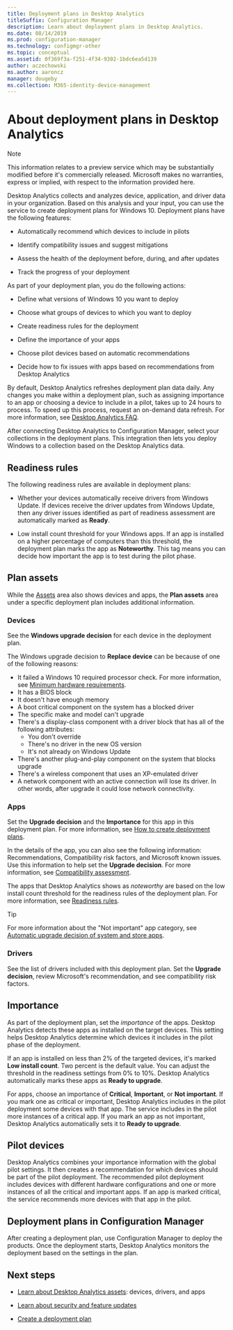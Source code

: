 ```yaml
---
title: Deployment plans in Desktop Analytics
titleSuffix: Configuration Manager
description: Learn about deployment plans in Desktop Analytics.
ms.date: 08/14/2019
ms.prod: configuration-manager
ms.technology: configmgr-other
ms.topic: conceptual
ms.assetid: 0f369f3a-f251-4f34-9302-1bdc6ea5d139
author: aczechowski
ms.author: aaroncz
manager: dougeby
ms.collection: M365-identity-device-management
---
```


# About deployment plans in Desktop Analytics

> [!Note]  
> This information relates to a preview service which may be substantially modified before it's commercially released. Microsoft makes no warranties, express or implied, with respect to the information provided here.  

Desktop Analytics collects and analyzes device, application, and driver data in your organization. Based on this analysis and your input, you can use the service to create deployment plans for Windows 10. Deployment plans have the following features:  

- Automatically recommend which devices to include in pilots  

- Identify compatibility issues and suggest mitigations  

- Assess the health of the deployment before, during, and after updates  

- Track the progress of your deployment  

As part of your deployment plan, you do the following actions:  

- Define what versions of Windows 10 you want to deploy  

- Choose what groups of devices to which you want to deploy  

- Create readiness rules for the deployment  

- Define the importance of your apps  

- Choose pilot devices based on automatic recommendations  

- Decide how to fix issues with apps based on recommendations from Desktop Analytics  

By default, Desktop Analytics refreshes deployment plan data daily. Any changes you make within a deployment plan, such as assigning importance to an app or choosing a device to include in a pilot, takes up to 24 hours to process. To speed up this process, request an on-demand data refresh. For more information, see [Desktop Analytics FAQ](/sccm/desktop-analytics/faq#can-i-reduce-the-amount-of-time-it-takes-for-data-to-refresh-in-my-desktop-analytics-portal).  

After connecting Desktop Analytics to Configuration Manager, select your collections in the deployment plans. This integration then lets you deploy Windows to a collection based on the Desktop Analytics data.



## Readiness rules

The following readiness rules are available in deployment plans:

- Whether your devices automatically receive drivers from Windows Update. If devices receive the driver updates from Windows Update, then any driver issues identified as part of readiness assessment are automatically marked as **Ready**.  

- Low install count threshold for your Windows apps. If an app is installed on a higher percentage of computers than this threshold, the deployment plan marks the app as **Noteworthy**. This tag means you can decide how important the app is to test during the pilot phase.  


## Plan assets

<!-- 4670224 -->

While the [Assets](/sccm/desktop-analytics/about-assets) area also shows devices and apps, the **Plan assets** area under a specific deployment plan includes additional information.

### Devices

See the **Windows upgrade decision** for each device in the deployment plan.

The Windows upgrade decision to **Replace device** can be because of one of the following reasons:

- It failed a Windows 10 required processor check. For more information, see [Minimum hardware requirements](https://docs.microsoft.com/windows-hardware/design/minimum/minimum-hardware-requirements-overview#31-processor).
- It has a BIOS block
- It doesn't have enough memory
- A boot critical component on the system has a blocked driver
- The specific make and model can't upgrade
- There's a display-class component with a driver block that has all of the following attributes:
    - You don't override
    - There's no driver in the new OS version
    - It's not already on Windows Update
- There's another plug-and-play component on the system that blocks upgrade
- There's a wireless component that uses an XP-emulated driver
- A network component with an active connection will lose its driver. In other words, after upgrade it could lose network connectivity.

### Apps

Set the **Upgrade decision** and the **Importance** for this app in this deployment plan. For more information, see [How to create deployment plans](/sccm/desktop-analytics/create-deployment-plans).

In the details of the app, you can also see the following information: Recommendations, Compatibility risk factors, and Microsoft known issues. Use this information to help set the **Upgrade decision**. For more information, see [Compatibility assessment](/sccm/desktop-analytics/compat-assessment).

The apps that Desktop Analytics shows as *noteworthy* are based on the low install count threshold for the readiness rules of the deployment plan. For more information, see [Readiness rules](/sccm/desktop-analytics/create-deployment-plans#readiness-rules).

   > [!Tip]
   > For more information about the "Not important" app category, see [Automatic upgrade decision of system and store apps](/sccm/desktop-analytics/about-assets#bkmk_plan-autoapp).


### Drivers

See the list of drivers included with this deployment plan. Set the **Upgrade decision**, review Microsoft's recommendation, and see compatibility risk factors.


## Importance

As part of the deployment plan, set the *importance* of the apps. Desktop Analytics detects these apps as installed on the target devices. This setting helps Desktop Analytics determine which devices it includes in the pilot phase of the deployment.

If an app is installed on less than 2% of the targeted devices, it's marked **Low install count**. Two percent is the default value. You can adjust the threshold in the readiness settings from 0% to 10%. Desktop Analytics automatically marks these apps as **Ready to upgrade**.  

For apps, choose an importance of **Critical**, **Important**, or **Not important**. If you mark one as critical or important, Desktop Analytics includes in the pilot deployment some devices with that app. The service includes in the pilot more instances of a critical app. If you mark an app as not important, Desktop Analytics automatically sets it to **Ready to upgrade**.



## Pilot devices

Desktop Analytics combines your importance information with the global pilot settings. It then creates a recommendation for which devices should be part of the pilot deployment. The recommended pilot deployment includes devices with different hardware configurations and one or more instances of all the critical and important apps. If an app is marked critical, the service recommends more devices with that app in the pilot.



## Deployment plans in Configuration Manager

After creating a deployment plan, use Configuration Manager to deploy the products. Once the deployment starts, Desktop Analytics monitors the deployment based on the settings in the plan.


## Next steps

- [Learn about Desktop Analytics assets](/sccm/desktop-analytics/about-assets): devices, drivers, and apps  

- [Learn about security and feature updates](/sccm/desktop-analytics/about-updates)  

- [Create a deployment plan](/sccm/desktop-analytics/create-deployment-plans)  
